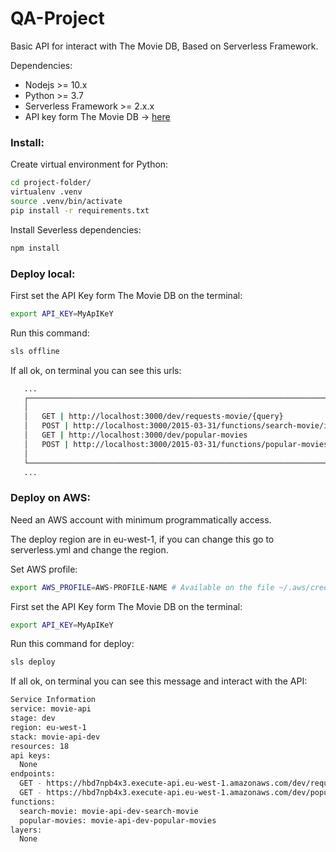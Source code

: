 # QA-Project

Basic API for interact with The Movie DB, Based on Serverless Framework.

Dependencies:
- Nodejs >= 10.x
- Python >= 3.7
- Serverless Framework >= 2.x.x
- API key form The Movie DB -> [here](https://www.themoviedb.org/)

### Install:
Create virtual environment for Python:
```bash
cd project-folder/ 
virtualenv .venv
source .venv/bin/activate
pip install -r requirements.txt 
```
Install Severless dependencies:
```bash
npm install
```
### Deploy local: 
First set the API Key form The Movie DB on the terminal:
```bash
export API_KEY=MyApIKeY
```
Run this command:
```bash
sls offline
```
If all ok, on terminal you can see this urls:
```bash
   ...
   ┌──────────────────────────────────────────────────────────────────────────────────┐
   │                                                                                  │
   │   GET | http://localhost:3000/dev/requests-movie/{query}                         │
   │   POST | http://localhost:3000/2015-03-31/functions/search-movie/invocations     │
   │   GET | http://localhost:3000/dev/popular-movies                                 │
   │   POST | http://localhost:3000/2015-03-31/functions/popular-movies/invocations   │
   │                                                                                  │
   └──────────────────────────────────────────────────────────────────────────────────┘
   ...
```

### Deploy on AWS: 

Need an AWS account with minimum programmatically access. 

The deploy region are in eu-west-1, if you can change this go to serverless.yml
and change the region.

Set AWS profile:
```bash
export AWS_PROFILE=AWS-PROFILE-NAME # Available on the file ~/.aws/credentials 
```
First set the API Key form The Movie DB on the terminal:
```bash
export API_KEY=MyApIKeY
```
Run this command for deploy:
```bash
sls deploy
```
If all ok, on terminal you can see this message and interact with the API:
```bash
Service Information
service: movie-api
stage: dev
region: eu-west-1
stack: movie-api-dev
resources: 18
api keys:
  None
endpoints:
  GET - https://hbd7npb4x3.execute-api.eu-west-1.amazonaws.com/dev/requests-movie/{query}
  GET - https://hbd7npb4x3.execute-api.eu-west-1.amazonaws.com/dev/popular-movies
functions:
  search-movie: movie-api-dev-search-movie
  popular-movies: movie-api-dev-popular-movies
layers:
  None
```